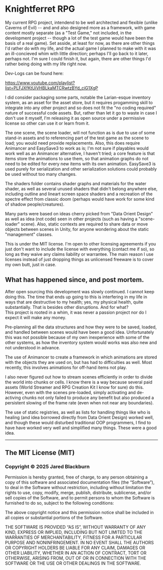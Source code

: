 # Knightferret RPG

My current RPG project, intendend to be well architected and flexible (unlike Caverns of Evil) -- and and also designed more as a framework, with game content 
mostly separate (as a "Test Game," not included, in the development project -- though a lot of the test game would have been the basis of a real game).  Set asside, 
at least for now, as there are other things I'd rather do with my life, and the actual game I planned to make with it was an ill-concieved whim with little direction; 
perhaps I'll go back to it later, perhaps not. I'm sure I could finish it, but again, there are other things I'd rather being doing with my life right now. 

Dev-Logs can be found here:

https://www.youtube.com/playlist?list=PLFJXfKtUiVHBLkaMTCRwtzBYd_ciG1XgP


I did consider packaging some parts, notable the Larian-esque inventory system, as an 
asset for the asset store, but it requires progamming skill to integrate into any other 
project and so does not fit the "no coding required" nature of successful code assets. 
But, rather than let it go to waste in case I don't use it myself, I'm releasing it as 
open source under a permissive license so other can use it or learn from it.

The one scene, the scene loader, will not function as is due to use of some stand-in 
assets and to referencing part of the test game as the scene to load; you would need 
provide replacements.  Also, this does require Animancer and EasySave3 to work as is; 
I'm not sure if playables would work well as an Animancer alternative, I haven't 
tried; a core feature is that items store the animations to use them, so that animation 
graphs do not need to be edited for every new items with its own animation. EasySave3 is 
used purely for serialization and other serialization solutions could probably be used 
without too many changes.

The shaders folder contains shader graphs and materials for the water shader, as well as 
several unused shaders that didn't belong anywhere else, including outline and lineart 
screen space shaders and a recreation of the spectre effect from classic doom (perhaps 
would have work for some kind of shadow people/creatures).

Many parts were based on ideas cherry picked from "Data Orient Design" as well as idea (not 
code) seen in other projects (such as having a "scene-loader" scene).  Also, static contexts 
are required to share data or move objects between scenes in Unity, for anyone wondering 
about the static "management" classes. 

This is under the MIT license. I'm open to other licensing agreements if you just don't want 
to include the license with everything (contact me if so), so long as they waive any claims 
liability or warrantee.  The main reason I use licenses instead of just dropping things as 
unlicensed freeware is to cover my own butt, just in case.

## What has happened since, and post mortem. 

After open sourcing this development was slowly continued. I cannot keep doing this.  The time 
that ends up going to this is interfering in my life in ways that are destructive to my health; 
yes, my physical health, quite substantially.  That is besides other disruptions.  And for what?  
This project is rooted in a whim, it was never a passion project nor do I expect it will make 
any money.

Pre-planning all the data structures and how they were to be saved, loaded, and handled between 
scenes would have been a good idea.  Unfortunately this was not possible because of my own 
inexperience with some of the other systems, as how the inventory system would works was also new 
and not understood in advance. 

The use of Animancer to create a framework in which animations are stored with the objects they are 
used on, but has had to difficulties as well.  Most recently, this involves animations for off-hand 
items not play.

I also never figured out how to stream scenes efficiently in order to divide the world into chunks 
or cells.  I know there is a way because several paid assets (World Streamer and RPG Creation Kit I 
know for sure) do this.  However, even with the scenes pre-loaded, simply activating and de-activing 
chunks not only failed to produce any benefit but also produced a persistent slowing of the frame 
rate (even when not near any boundaries).  

The use of static registries, as well as lists for handling things like who is healing (and idea 
borrowed directly from Data Orient Design) worked well, and though these would disturbed traditional 
OOP programmers, I find to have have worked very well and simplified many things. These were a good 
idea. 

---

## The MIT License (MIT)

### Copyright © 2025 Jared Blackburn

Permission is hereby granted, free of charge, to any person obtaining a copy of this software and associated 
documentation files (the “Software”), to deal in the Software without restriction, including without limitation 
the rights to use, copy, modify, merge, publish, distribute, sublicense, and/or sell copies of the Software, and 
to permit persons to whom the Software is furnished to do so, subject to the following conditions:

The above copyright notice and this permission notice shall be included in all copies or substantial portions 
of the Software.

THE SOFTWARE IS PROVIDED “AS IS”, WITHOUT WARRANTY OF ANY KIND, EXPRESS OR IMPLIED, INCLUDING BUT NOT LIMITED 
TO THE WARRANTIES OF MERCHANTABILITY, FITNESS FOR A PARTICULAR PURPOSE AND NONINFRINGEMENT. IN NO EVENT SHALL 
THE AUTHORS OR COPYRIGHT HOLDERS BE LIABLE FOR ANY CLAIM, DAMAGES OR OTHER LIABILITY, WHETHER IN AN ACTION OF 
CONTRACT, TORT OR OTHERWISE, ARISING FROM, OUT OF OR IN CONNECTION WITH THE SOFTWARE OR THE USE OR OTHER DEALINGS 
IN THE SOFTWARE.



